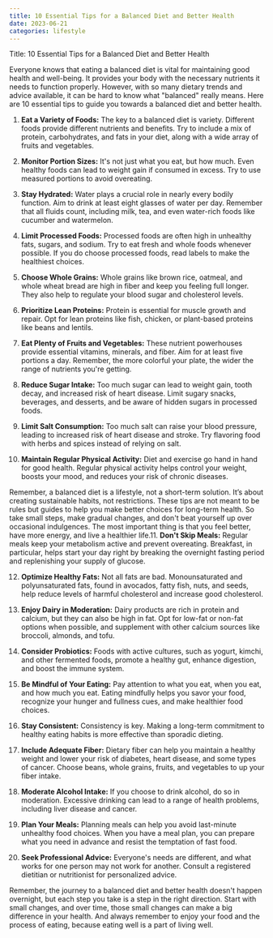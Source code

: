```yaml
---
title: 10 Essential Tips for a Balanced Diet and Better Health
date: 2023-06-21
categories: lifestyle
---
```


Title: 10 Essential Tips for a Balanced Diet and Better Health

Everyone knows that eating a balanced diet is vital for maintaining good health and well-being. It provides your body with the necessary nutrients it needs to function properly. However, with so many dietary trends and advice available, it can be hard to know what "balanced" really means. Here are 10 essential tips to guide you towards a balanced diet and better health.

1. **Eat a Variety of Foods:** The key to a balanced diet is variety. Different foods provide different nutrients and benefits. Try to include a mix of protein, carbohydrates, and fats in your diet, along with a wide array of fruits and vegetables.

2. **Monitor Portion Sizes:** It's not just what you eat, but how much. Even healthy foods can lead to weight gain if consumed in excess. Try to use measured portions to avoid overeating.

3. **Stay Hydrated:** Water plays a crucial role in nearly every bodily function. Aim to drink at least eight glasses of water per day. Remember that all fluids count, including milk, tea, and even water-rich foods like cucumber and watermelon.

4. **Limit Processed Foods:** Processed foods are often high in unhealthy fats, sugars, and sodium. Try to eat fresh and whole foods whenever possible. If you do choose processed foods, read labels to make the healthiest choices.

5. **Choose Whole Grains:** Whole grains like brown rice, oatmeal, and whole wheat bread are high in fiber and keep you feeling full longer. They also help to regulate your blood sugar and cholesterol levels.

6. **Prioritize Lean Proteins:** Protein is essential for muscle growth and repair. Opt for lean proteins like fish, chicken, or plant-based proteins like beans and lentils.

7. **Eat Plenty of Fruits and Vegetables:** These nutrient powerhouses provide essential vitamins, minerals, and fiber. Aim for at least five portions a day. Remember, the more colorful your plate, the wider the range of nutrients you're getting.

8. **Reduce Sugar Intake:** Too much sugar can lead to weight gain, tooth decay, and increased risk of heart disease. Limit sugary snacks, beverages, and desserts, and be aware of hidden sugars in processed foods.

9. **Limit Salt Consumption:** Too much salt can raise your blood pressure, leading to increased risk of heart disease and stroke. Try flavoring food with herbs and spices instead of relying on salt.

10. **Maintain Regular Physical Activity:** Diet and exercise go hand in hand for good health. Regular physical activity helps control your weight, boosts your mood, and reduces your risk of chronic diseases.

Remember, a balanced diet is a lifestyle, not a short-term solution. It’s about creating sustainable habits, not restrictions. These tips are not meant to be rules but guides to help you make better choices for long-term health. So take small steps, make gradual changes, and don't beat yourself up over occasional indulgences. The most important thing is that you feel better, have more energy, and live a healthier life.11. **Don't Skip Meals:** Regular meals keep your metabolism active and prevent overeating. Breakfast, in particular, helps start your day right by breaking the overnight fasting period and replenishing your supply of glucose.

12. **Optimize Healthy Fats:** Not all fats are bad. Monounsaturated and polyunsaturated fats, found in avocados, fatty fish, nuts, and seeds, help reduce levels of harmful cholesterol and increase good cholesterol.

13. **Enjoy Dairy in Moderation:** Dairy products are rich in protein and calcium, but they can also be high in fat. Opt for low-fat or non-fat options when possible, and supplement with other calcium sources like broccoli, almonds, and tofu.

14. **Consider Probiotics:** Foods with active cultures, such as yogurt, kimchi, and other fermented foods, promote a healthy gut, enhance digestion, and boost the immune system.

15. **Be Mindful of Your Eating:** Pay attention to what you eat, when you eat, and how much you eat. Eating mindfully helps you savor your food, recognize your hunger and fullness cues, and make healthier food choices.

16. **Stay Consistent:** Consistency is key. Making a long-term commitment to healthy eating habits is more effective than sporadic dieting.

17. **Include Adequate Fiber:** Dietary fiber can help you maintain a healthy weight and lower your risk of diabetes, heart disease, and some types of cancer. Choose beans, whole grains, fruits, and vegetables to up your fiber intake.

18. **Moderate Alcohol Intake:** If you choose to drink alcohol, do so in moderation. Excessive drinking can lead to a range of health problems, including liver disease and cancer.

19. **Plan Your Meals:** Planning meals can help you avoid last-minute unhealthy food choices. When you have a meal plan, you can prepare what you need in advance and resist the temptation of fast food.

20. **Seek Professional Advice:** Everyone's needs are different, and what works for one person may not work for another. Consult a registered dietitian or nutritionist for personalized advice.

Remember, the journey to a balanced diet and better health doesn't happen overnight, but each step you take is a step in the right direction. Start with small changes, and over time, those small changes can make a big difference in your health. And always remember to enjoy your food and the process of eating, because eating well is a part of living well.